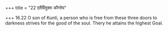 +++
title = "22 एतैर्विमुक्तः कौन्तेय"

+++
16.22 O son of Kunti, a person who is free from these three doors to
darkness strives for the good of the soul. Thery he attains the highest
Goal.
